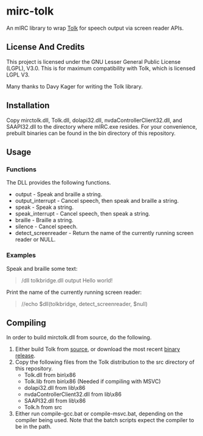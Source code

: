 # mirc-tolk
An mIRC library to wrap [Tolk](http://davykager.com/projects/tolk "Tolk Official Site") for speech output via screen reader APIs.

## License And Credits
This project is licensed under the GNU Lesser General Public License (LGPL), V3.0. This is for maximum compatibility with Tolk, which is licensed LGPL V3.

Many thanks to Davy Kager for writing the Tolk library.

## Installation
Copy mirctolk.dll, Tolk.dll, dolapi32.dll, nvdaControllerClient32.dll, and SAAPI32.dll to the directory where mIRC.exe resides.
For your convenience, prebuilt binaries can be found in the bin directory of this repository.

## Usage
### Functions
The DLL provides the following functions.
* output - Speak and braille a string.
* output_interrupt - Cancel speech, then speak and braille a string.
* speak - Speak a string.
* speak_interrupt - Cancel speech, then speak a string.
* braille - Braille a string.
* silence - Cancel speech.
* detect_screenreader - Return the name of the currently running screen reader or NULL.

### Examples
Speak and braille some text:

> /dll tolkbridge.dll output Hello world!

Print the name of the currently running screen reader:

> //echo $dll(tolkbridge, detect_screenreader, $null)

## Compiling
In order to build mirctolk.dll from source, do the following.
1. Either build Tolk from [source](https://github.com/dkager/tolk "Tolk GitHub Page"), or download the most recent [binary release](http://davykager.com/files/tolk/tolk-latest.zip "Tolk Binaries Direct Link").
2. Copy the following files from the Tolk distribution to the src directory of this repository.
	* Tolk.dll from bin\x86
	* Tolk.lib from bin\x86 (Needed if compiling with MSVC)
	* dolapi32.dll from lib\x86
	* nvdaControllerClient32.dll from lib\x86
	* SAAPI32.dll from lib\x86
	* Tolk.h from src
3. Either run compile-gcc.bat or compile-msvc.bat, depending on the compiler being used. Note that the batch scripts expect the compiler to be in the path.
